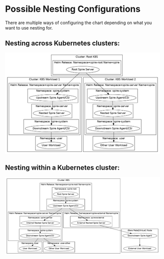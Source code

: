 # Possible Nesting Configurations

There are multiple ways of configuring the chart depending on what you want to use nesting for.

## Nesting across Kubernetes clusters:
![Multiple Kubernetes Cluster](./multicluster.png)

## Nesting within a Kubernetes cluster:
![Single Hardened](./singlehardened.png)

